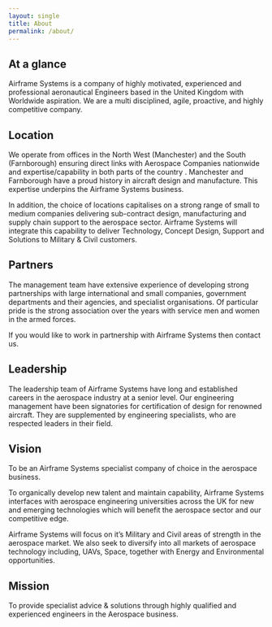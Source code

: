 ```yaml
---
layout: single
title: About
permalink: /about/
---
```


## At a glance

Airframe Systems is a company of highly motivated, experienced and professional aeronautical Engineers based in the United Kingdom with Worldwide aspiration. We are a multi disciplined, agile, proactive, and highly competitive company.

## Location

We operate from offices in the North West (Manchester) and the South (Farnborough) ensuring direct links with Aerospace Companies nationwide and expertise/capability in both parts of the country . Manchester and Farnborough have a proud history in aircraft design and manufacture. This expertise underpins the Airframe Systems business.

In addition, the choice of locations capitalises on a strong range of small to medium companies delivering sub-contract design, manufacturing and supply chain support to the aerospace sector. Airframe Systems will integrate this capability to deliver Technology, Concept Design, Support and Solutions to Military & Civil customers.

## Partners

The management team have extensive experience of developing strong partnerships with large international and small companies, government departments and their agencies, and specialist organisations. Of particular pride is the strong association over the years with service men and women in the armed forces.

If you would like to work in partnership with Airframe Systems then contact us.

## Leadership

The leadership team of Airframe Systems have long and established careers in the aerospace industry at a senior level. Our engineering management have been signatories for certification of design for renowned aircraft. They are supplemented by engineering specialists, who are respected leaders in their field.

## Vision

To be an Airframe Systems specialist company of choice in the aerospace business.

To organically develop new talent and maintain capability, Airframe Systems interfaces with aerospace engineering universities across the UK for new and emerging technologies which will benefit the aerospace sector and our competitive edge.

Airframe Systems will focus on it’s Military and Civil areas of strength in the aerospace market. We also seek to diversify into all markets of aerospace technology including, UAVs, Space, together with Energy and Environmental opportunities.

## Mission

To provide specialist advice & solutions through highly qualified and experienced engineers in the Aerospace business.
